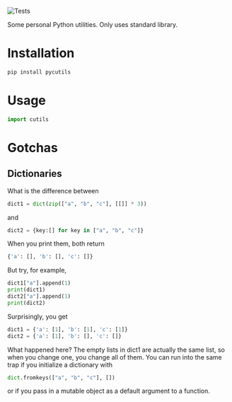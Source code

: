 ![Tests](https://github.com/CangyuanLi/cutils/actions/workflows/tests.yml/badge.svg)

Some personal Python utilities. Only uses standard library.

# Installation

```bash
pip install pycutils
```

# Usage

```python
import cutils
```

# Gotchas

## Dictionaries

What is the difference between

```python
dict1 = dict(zip(["a", "b", "c"], [[]] * 3))
```
and 

```python
dict2 = {key:[] for key in ["a", "b", "c"]}
```
When you print them, both return

```python
{'a': [], 'b': [], 'c': []}
```
But try, for example, 

```python
dict1["a"].append(1)
print(dict1)
dict2["a"].append(1)
print(dict2)
```

Surprisingly, you get

```python
dict1 = {'a': [1], 'b': [1], 'c': [1]}
dict2 = {'a': [1], 'b': [], 'c': []}
```
What happened here? The empty lists in dict1 are actually the same list, so when you change one, you change all of them. You can run into the same trap if you initialize a dictionary with

```python
dict.fromkeys(["a", "b", "c"], [])
```

or if you pass in a mutable object as a default argument to a function.
